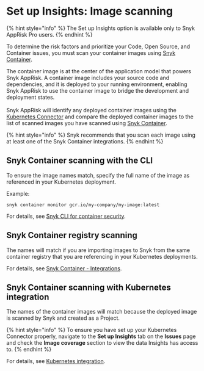 # Set up Insights: Image scanning

{% hint style="info" %}
The Set up Insights option is available only to Snyk AppRisk Pro users.
{% endhint %}

To determine the risk factors and prioritize your Code, Open Source, and Container issues, you must scan your container images using [Snyk Container](../../../scan-with-snyk/snyk-container/).&#x20;

The container image is at the center of the application model that powers Snyk AppRisk. A container image includes your source code and dependencies, and it is deployed to your running environment, enabling Snyk AppRisk to use the container image to bridge the development and deployment states.\
\
Snyk AppRisk will identify any deployed container images using the [Kubernetes Connector](set-up-insights-kubernetes-connector.md) and compare the deployed container images to the list of scanned images you have scanned using [Snyk Container](../../../scan-with-snyk/snyk-container/).&#x20;

{% hint style="info" %}
Snyk recommends that you scan each image using at least one of the Snyk Container integrations.
{% endhint %}

## Snyk Container scanning with the CLI

To ensure the image names match, specify the full name of the image as referenced in your Kubernetes deployment.&#x20;

Example:

`snyk container monitor gcr.io/my-company/my-image:latest`

For details, see [Snyk CLI for container security](../../../snyk-cli/scan-and-maintain-projects-using-the-cli/snyk-cli-for-snyk-container/).

## Snyk Container registry scanning

The names will match if you are importing images to Snyk from the same container registry that you are referencing in your Kubernetes deployments.

For details, see [Snyk Container - Integrations](../../../integrate-with-snyk/container-security-integrations/).

## Snyk Container scanning with Kubernetes integration

The names of the container images will match because the deployed image is scanned by Snyk and created as a Project.

{% hint style="info" %}
To ensure you have set up your Kubernetes Connector properly, navigate to the **Set up Insights** tab on the **Issues** page and check the **Image coverage** section to view the data Insights has access to.
{% endhint %}

For details, see [Kubernetes integration](../../../scan-with-snyk/snyk-container/integrate-with-kubernetes/).
